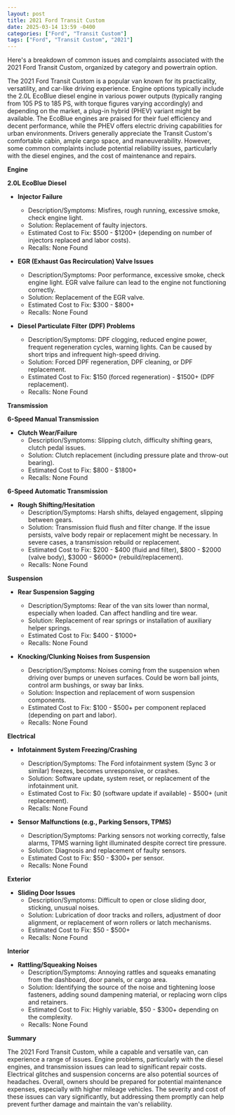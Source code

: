 ```yaml
---
layout: post
title: 2021 Ford Transit Custom
date: 2025-03-14 13:59 -0400
categories: ["Ford", "Transit Custom"]
tags: ["Ford", "Transit Custom", "2021"]
---
```

Here's a breakdown of common issues and complaints associated with the 2021 Ford Transit Custom, organized by category and powertrain option.

The 2021 Ford Transit Custom is a popular van known for its practicality, versatility, and car-like driving experience. Engine options typically include the 2.0L EcoBlue diesel engine in various power outputs (typically ranging from 105 PS to 185 PS, with torque figures varying accordingly) and depending on the market, a plug-in hybrid (PHEV) variant might be available. The EcoBlue engines are praised for their fuel efficiency and decent performance, while the PHEV offers electric driving capabilities for urban environments.  Drivers generally appreciate the Transit Custom's comfortable cabin, ample cargo space, and maneuverability. However, some common complaints include potential reliability issues, particularly with the diesel engines, and the cost of maintenance and repairs.

**Engine**

**2.0L EcoBlue Diesel**

*   **Injector Failure**
    *   Description/Symptoms: Misfires, rough running, excessive smoke, check engine light.
    *   Solution: Replacement of faulty injectors.
    *   Estimated Cost to Fix: $500 - $1200+ (depending on number of injectors replaced and labor costs).
    *   Recalls: None Found

*   **EGR (Exhaust Gas Recirculation) Valve Issues**
    *   Description/Symptoms: Poor performance, excessive smoke, check engine light. EGR valve failure can lead to the engine not functioning correctly.
    *   Solution: Replacement of the EGR valve.
    *   Estimated Cost to Fix: $300 - $800+
    *   Recalls: None Found

*   **Diesel Particulate Filter (DPF) Problems**
    *   Description/Symptoms: DPF clogging, reduced engine power, frequent regeneration cycles, warning lights.  Can be caused by short trips and infrequent high-speed driving.
    *   Solution: Forced DPF regeneration, DPF cleaning, or DPF replacement.
    *   Estimated Cost to Fix: $150 (forced regeneration) - $1500+ (DPF replacement).
    *   Recalls: None Found

**Transmission**

**6-Speed Manual Transmission**

*   **Clutch Wear/Failure**
    *   Description/Symptoms: Slipping clutch, difficulty shifting gears, clutch pedal issues.
    *   Solution: Clutch replacement (including pressure plate and throw-out bearing).
    *   Estimated Cost to Fix: $800 - $1800+
    *   Recalls: None Found

**6-Speed Automatic Transmission**

*   **Rough Shifting/Hesitation**
    *   Description/Symptoms: Harsh shifts, delayed engagement, slipping between gears.
    *   Solution: Transmission fluid flush and filter change. If the issue persists, valve body repair or replacement might be necessary. In severe cases, a transmission rebuild or replacement.
    *   Estimated Cost to Fix: $200 - $400 (fluid and filter), $800 - $2000 (valve body), $3000 - $6000+ (rebuild/replacement).
    *   Recalls: None Found

**Suspension**

*   **Rear Suspension Sagging**
    *   Description/Symptoms: Rear of the van sits lower than normal, especially when loaded. Can affect handling and tire wear.
    *   Solution: Replacement of rear springs or installation of auxiliary helper springs.
    *   Estimated Cost to Fix: $400 - $1000+
    *   Recalls: None Found

*   **Knocking/Clunking Noises from Suspension**
    *   Description/Symptoms: Noises coming from the suspension when driving over bumps or uneven surfaces. Could be worn ball joints, control arm bushings, or sway bar links.
    *   Solution: Inspection and replacement of worn suspension components.
    *   Estimated Cost to Fix: $100 - $500+ per component replaced (depending on part and labor).
    *   Recalls: None Found

**Electrical**

*   **Infotainment System Freezing/Crashing**
    *   Description/Symptoms:  The Ford infotainment system (Sync 3 or similar) freezes, becomes unresponsive, or crashes.
    *   Solution: Software update, system reset, or replacement of the infotainment unit.
    *   Estimated Cost to Fix: $0 (software update if available) - $500+ (unit replacement).
    *   Recalls: None Found

*   **Sensor Malfunctions (e.g., Parking Sensors, TPMS)**
    *   Description/Symptoms:  Parking sensors not working correctly, false alarms, TPMS warning light illuminated despite correct tire pressure.
    *   Solution:  Diagnosis and replacement of faulty sensors.
    *   Estimated Cost to Fix: $50 - $300+ per sensor.
    *   Recalls: None Found

**Exterior**

*   **Sliding Door Issues**
    *   Description/Symptoms: Difficult to open or close sliding door, sticking, unusual noises.
    *   Solution: Lubrication of door tracks and rollers, adjustment of door alignment, or replacement of worn rollers or latch mechanisms.
    *   Estimated Cost to Fix: $50 - $500+
    *   Recalls: None Found

**Interior**

*   **Rattling/Squeaking Noises**
    *   Description/Symptoms: Annoying rattles and squeaks emanating from the dashboard, door panels, or cargo area.
    *   Solution: Identifying the source of the noise and tightening loose fasteners, adding sound dampening material, or replacing worn clips and retainers.
    *   Estimated Cost to Fix:  Highly variable, $50 - $300+ depending on the complexity.
    *   Recalls: None Found

**Summary**

The 2021 Ford Transit Custom, while a capable and versatile van, can experience a range of issues. Engine problems, particularly with the diesel engines, and transmission issues can lead to significant repair costs. Electrical glitches and suspension concerns are also potential sources of headaches. Overall, owners should be prepared for potential maintenance expenses, especially with higher mileage vehicles. The severity and cost of these issues can vary significantly, but addressing them promptly can help prevent further damage and maintain the van's reliability.

